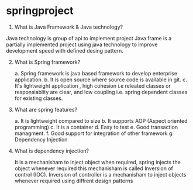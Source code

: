 # springproject

1. What is Java Framework & Java technology?

Java technology is group of api to implement project
Java frame is a partially implemented project using java technology to improve development speed with defined desing pattern.

2. What is Spring framework?

	a. 	Spring framework is java based framework to develop enterprise application.
	b.	It is open source where source code is available in git.
	c.	It's lightweight application , high cohesion i.e releated classes or responsiablity are clear, and low coupling i.e. 
		spring dependent classes for existing classes.
	
3. What are spring features?
	
	a. 	It is lightweight compared to size
	b. 	It supports AOP (Aspect oriented programming)
	c. 	It is a container
	d. 	Easy to test
	e. 	Good transaction managment.
	f. 	Good support for integration of other framework
	g.	Dependency Injection
	
4. What is dependency injection?
	
	It is a mechanisham to inject object when required, spring injects the object whenever required this mechanisham is called Inversion of control (IOC).
	Inversion of controller is a mechanisham to inject objects whenever required using diffrent design patterns

